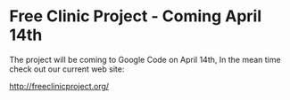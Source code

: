 # Free Clinic Project - Coming April 14th #

The project will be coming to Google Code on April 14th, In the mean time check out our current web site:

http://freeclinicproject.org/